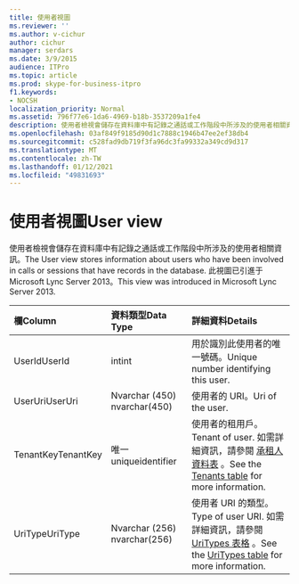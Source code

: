 ```yaml
---
title: 使用者視圖
ms.reviewer: ''
ms.author: v-cichur
author: cichur
manager: serdars
ms.date: 3/9/2015
audience: ITPro
ms.topic: article
ms.prod: skype-for-business-itpro
f1.keywords:
- NOCSH
localization_priority: Normal
ms.assetid: 796f77e6-1da6-4969-b18b-3537209a1fe4
description: 使用者檢視會儲存在資料庫中有記錄之通話或工作階段中所涉及的使用者相關資訊。 此視圖已引進于 Microsoft Lync Server 2013。
ms.openlocfilehash: 03af849f9185d90d1c7888c1946b47ee2ef38db4
ms.sourcegitcommit: c528fad9db719f3fa96dc3fa99332a349cd9d317
ms.translationtype: MT
ms.contentlocale: zh-TW
ms.lasthandoff: 01/12/2021
ms.locfileid: "49831693"
---
```

# <a name="user-view"></a><span data-ttu-id="77757-104">使用者視圖</span><span class="sxs-lookup"><span data-stu-id="77757-104">User view</span></span>
 
<span data-ttu-id="77757-105">使用者檢視會儲存在資料庫中有記錄之通話或工作階段中所涉及的使用者相關資訊。</span><span class="sxs-lookup"><span data-stu-id="77757-105">The User view stores information about users who have been involved in calls or sessions that have records in the database.</span></span> <span data-ttu-id="77757-106">此視圖已引進于 Microsoft Lync Server 2013。</span><span class="sxs-lookup"><span data-stu-id="77757-106">This view was introduced in Microsoft Lync Server 2013.</span></span>
  
|<span data-ttu-id="77757-107">**欄**</span><span class="sxs-lookup"><span data-stu-id="77757-107">**Column**</span></span>|<span data-ttu-id="77757-108">**資料類型**</span><span class="sxs-lookup"><span data-stu-id="77757-108">**Data Type**</span></span>|<span data-ttu-id="77757-109">**詳細資料**</span><span class="sxs-lookup"><span data-stu-id="77757-109">**Details**</span></span>|
|:-----|:-----|:-----|
|<span data-ttu-id="77757-110">UserId</span><span class="sxs-lookup"><span data-stu-id="77757-110">UserId</span></span>  <br/> |<span data-ttu-id="77757-111">int</span><span class="sxs-lookup"><span data-stu-id="77757-111">int</span></span>  <br/> |<span data-ttu-id="77757-112">用於識別此使用者的唯一號碼。</span><span class="sxs-lookup"><span data-stu-id="77757-112">Unique number identifying this user.</span></span>  <br/> |
|<span data-ttu-id="77757-113">UserUri</span><span class="sxs-lookup"><span data-stu-id="77757-113">UserUri</span></span>  <br/> |<span data-ttu-id="77757-114">Nvarchar (450) </span><span class="sxs-lookup"><span data-stu-id="77757-114">nvarchar(450)</span></span>  <br/> |<span data-ttu-id="77757-115">使用者的 URI。</span><span class="sxs-lookup"><span data-stu-id="77757-115">Uri of the user.</span></span>  <br/> |
|<span data-ttu-id="77757-116">TenantKey</span><span class="sxs-lookup"><span data-stu-id="77757-116">TenantKey</span></span>  <br/> |<span data-ttu-id="77757-117">唯一</span><span class="sxs-lookup"><span data-stu-id="77757-117">uniqueidentifier</span></span>  <br/> |<span data-ttu-id="77757-118">使用者的租用戶。</span><span class="sxs-lookup"><span data-stu-id="77757-118">Tenant of user.</span></span> <span data-ttu-id="77757-119">如需詳細資訊，請參閱 [承租人資料表](tenants.md) 。</span><span class="sxs-lookup"><span data-stu-id="77757-119">See the [Tenants table](tenants.md) for more information.</span></span> <br/> |
|<span data-ttu-id="77757-120">UriType</span><span class="sxs-lookup"><span data-stu-id="77757-120">UriType</span></span>  <br/> |<span data-ttu-id="77757-121">Nvarchar (256) </span><span class="sxs-lookup"><span data-stu-id="77757-121">nvarchar(256)</span></span>  <br/> |<span data-ttu-id="77757-122">使用者 URI 的類型。</span><span class="sxs-lookup"><span data-stu-id="77757-122">Type of user URI.</span></span> <span data-ttu-id="77757-123">如需詳細資訊，請參閱 [UriTypes 表格](uritypes.md) 。</span><span class="sxs-lookup"><span data-stu-id="77757-123">See the [UriTypes table](uritypes.md) for more information.</span></span> <br/> |
   

